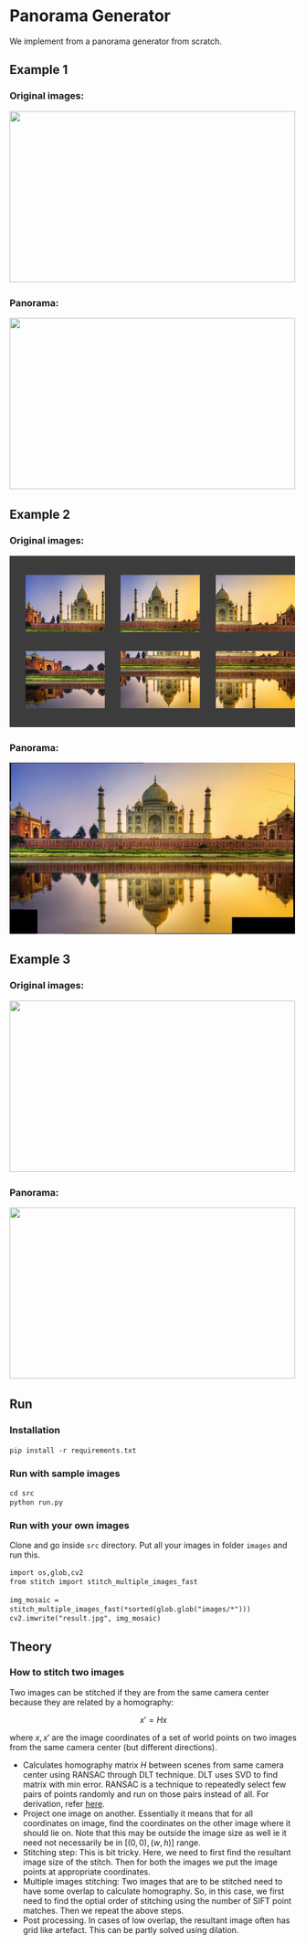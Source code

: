 
# Panorama Generator
We implement from a panorama generator from scratch.

## Example 1
### Original images:
<img src="src/data/images/Image Mosaicing/1all.jpg" width="500" height="300">

### Panorama:
<img src="src/results/mosaic_set1_dilated.jpg" width="500" height="300">


## Example 2
### Original images:
<img src="src/data/images/Image Mosaicing/2all.jpg" width="500" height="300">

### Panorama:
<img src="src/results/mosaic_set2.jpg" width="500" height="300">


## Example 3
### Original images:
<img src="src/data/images/Image Mosaicing/5all.jpg" width="500" height="300">

### Panorama:
<img src="src/results/mosaic_set5.jpg" width="500" height="300">


## Run
### Installation
```
pip install -r requirements.txt
```

### Run with sample images
```
cd src
python run.py
```

### Run with your own images
Clone and go inside `src` directory. Put all your images in folder `images` and run this.

```
import os,glob,cv2
from stitch import stitch_multiple_images_fast

img_mosaic = stitch_multiple_images_fast(*sorted(glob.glob("images/*")))
cv2.imwrite("result.jpg", img_mosaic)
```

## Theory
### How to stitch two images

Two images can be stitched if they are from the same camera center because they are related by a homography:

$$
x' = Hx
$$

where $x, x'$ are the image coordinates of a set of world points on two images from the same camera center (but different directions).

- Calculates homography matrix $H$ between scenes from same camera center using RANSAC through DLT technique. DLT uses SVD to find matrix with min error. RANSAC is a technique to repeatedly select few pairs of points randomly and run on those pairs instead of all. For derivation, refer [here](https://cseweb.ucsd.edu/classes/wi07/cse252a/homography_estimation/homography_estimation.pdf).
- Project one image on another. Essentially it means that for all coordinates on image, find the coordinates on the other image where it should lie on. Note that this may be outside the image size as well ie it need not necessarily be in $[(0,0),(w,h)]$ range.
- Stitching step: This is bit tricky. Here, we need to first find the resultant image size of the stitch. Then for both the images we put the image points at appropriate coordinates.
- Multiple images stitching: Two images that are to be stitched need to have some overlap to calculate homography. So, in this case, we first need to find the optial order of stitching using the number of SIFT point matches. Then we repeat the above steps.
- Post processing. In cases of low overlap, the resultant image often has grid like artefact. This can be partly solved using dilation.


